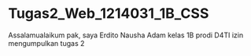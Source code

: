 # Tugas2_Web_1214031_1B_CSS
Assalamualaikum pak, saya Erdito Nausha Adam kelas 1B prodi D4TI izin mengumpulkan tugas 2
